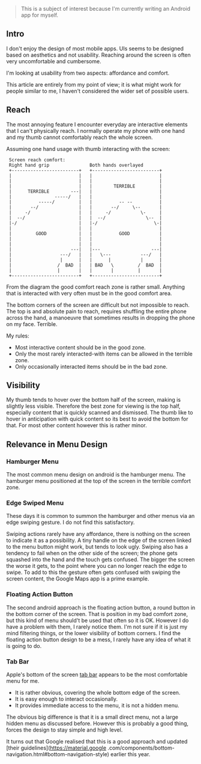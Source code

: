 > This is a subject of interest because I'm currently writing an Android app for myself.

## Intro

I don't enjoy the design of most mobile apps.
UIs seems to be designed based on aesthetics and not usability.
Reaching around the screen is often very uncomfortable and cumbersome.

I'm looking at usability from two aspects: affordance and comfort.

This article are entirely from my point of view;
it is what might work for people similar to me, 
I haven't considered the wider set of possible users.

## Reach

The most annoying feature I encounter everyday are interactive elements that I can't physically reach.
I normally operate my phone with one hand and my thumb cannot comfortably reach the whole screen.

Assuming one hand usage with thumb interacting with the screen:

```
 Screen reach comfort:                                                              
 Right hand grip               Both hands overlayed                                 
 +-------------------------+   +-------------------------+                          
 |                         |   |                         |                          
 |                         |   |                         |                          
 |                         |   |        TERRIBLE         |                          
 |      TERRIBLE        ---|   |                         |                          
 |                -----/   |   |                         |                          
 |          -----/         |   |          -- --          |                          
 |       --/               |   |       --/     \--       |                          
 |     -/                  |   |     -/           \-     |                          
 |  --/                    |   |  --/               \--  |                          
 |-/                       |   |-/                     \-|                          
 |                         |   |                         |                          
 |         GOOD            |   |          GOOD           |                          
 |                         |   |                         |                          
 |                         |   |                         |                          
 |                      ---|   |---                   ---|                          
 |                  ---/   |   |   \---           ---/   |                          
 |                  |      |   |      |           |      |                          
 |                 /  BAD  |   | BAD   \         /  BAD  |                          
 |                 |       |   |       |         |       |                          
 +-------------------------+   +-------------------------+ 
```

From the diagram the good comfort reach zone is rather small.
Anything that is interacted with very often must be in the good comfort area.

The bottom corners of the screen are difficult but not impossible to reach.
The top is and absolute pain to reach, requires shuffling the entire phone across the hand,
a manoeuvre that sometimes results in dropping the phone on my face. Terrible.

My rules:

* Most interactive content should be in the good zone.
* Only the most rarely interacted-with items can be allowed in the terrible zone.
* Only occasionally interacted items should be in the bad zone.


## Visibility

My thumb tends to hover over the bottom half of the screen, making is slightly less visible.
Therefore the best zone for viewing is the top half, especially content that is quickly scanned and dismissed.
The thumb like to hover in anticipation with quick content so its best to avoid the bottom for that.
For most other content however this is rather minor.


## Relevance in Menu Design

### Hamburger Menu

The most common menu design on android is the hamburger menu.
The hamburger menu positioned at the top of the screen in the terrible comfort zone.


### Edge Swiped Menu

These days it is common to summon the hamburger and other menus via an edge swiping gesture.
I do not find this satisfactory.

Swiping actions rarely have any affordance, there is nothing on the screen to indicate it as a possibility.
A tiny handle on the edge of the screen linked to the menu button might work, but tends to look ugly.
Swiping also has a tendency to fail when on the other side of the screen;
the phone gets squashed into the hand and the touch gets confused.
The bigger the screen the worse it gets, to the point where you can no longer reach the edge to swipe.
To add to this the gesture often gets confused with swiping the screen content, the Google Maps app is a prime example.


### Floating Action Button

The second android approach is the floating action button, a round button in the bottom corner of the screen.
That is position in my bad comfort zone, but this kind of menu should't be used that often so it is OK.
However I do have a problem with them, I rarely notice them.
I'm not sure if it is just my mind filtering things, or the lower visibility of bottom corners.
I find the floating action button design to be a mess, I rarely have any idea of what it is going to do.


### Tab Bar

Apple's bottom of the screen [tab bar](https://developer.apple.com/ios/human-interface-guidelines/ui-bars/tab-bars/)
appears to be the most comfortable menu for me.

* It is rather obvious, covering the whole bottom edge of the screen.
* It is easy enough to interact occasionally.
* It provides immediate access to the menu, it is not a hidden menu.

The obvious big difference is that it is a small direct menu, not a large hidden menu as discussed before.
However this is probably a good thing, forces the design to stay simple and high level.

It turns out that Google realised that this is a good approach and updated [their guidelines](https://material.google
.com/components/bottom-navigation.html#bottom-navigation-style) earlier this year.

